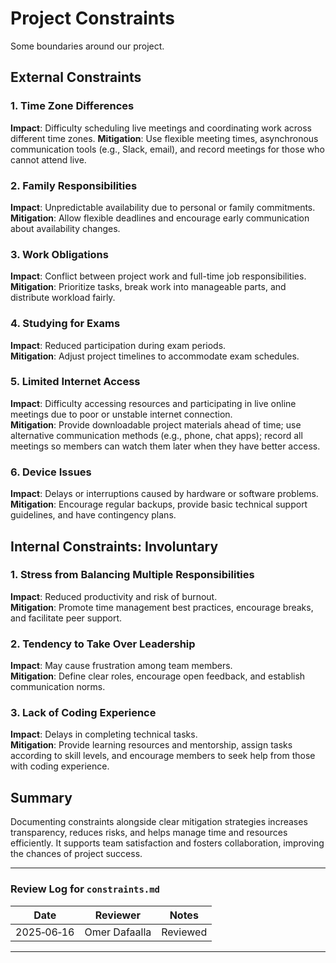 <!-- Project constraints we will adhere to in this project -->

# Project Constraints

Some boundaries around our project.

## External Constraints

### 1. Time Zone Differences

**Impact**: Difficulty scheduling live meetings and coordinating work across
 different time zones.
**Mitigation**: Use flexible meeting times,
asynchronous communication tools
(e.g., Slack, email), and record meetings
for those who cannot attend live.

### 2. Family Responsibilities

**Impact**: Unpredictable availability due
to personal or family commitments.  
**Mitigation**: Allow flexible deadlines and
 encourage early communication about availability
 changes.

### 3. Work Obligations

**Impact**: Conflict between project work and full-time job responsibilities.  
**Mitigation**: Prioritize tasks, break
 work into manageable parts, and distribute
  workload fairly.

### 4. Studying for Exams

**Impact**: Reduced participation during exam periods.  
**Mitigation**: Adjust project timelines to accommodate exam schedules.

### 5. Limited Internet Access

**Impact**: Difficulty accessing resources
 and participating in live online
  meetings due to poor or unstable
   internet connection.  
**Mitigation**: Provide downloadable project
 materials ahead of time;
  use alternative communication methods
   (e.g., phone, chat apps); record all
    meetings so members can watch them
     later when they have better access.

### 6. Device Issues

**Impact**: Delays or interruptions caused by hardware or software problems.  
**Mitigation**: Encourage regular backups,
 provide basic technical support
  guidelines, and have contingency plans.

## Internal Constraints: Involuntary

### 1. Stress from Balancing Multiple Responsibilities

**Impact**: Reduced productivity and
 risk of burnout.  
**Mitigation**: Promote time management
 best practices, encourage breaks,
  and facilitate peer support.

### 2. Tendency to Take Over Leadership

**Impact**: May cause frustration among team members.  
**Mitigation**: Define clear roles,
 encourage open feedback, and establish
  communication norms.

### 3. Lack of Coding Experience

**Impact**: Delays in completing technical tasks.  
**Mitigation**: Provide learning resources
 and mentorship, assign tasks according
  to skill levels, and encourage members
   to seek help from those with coding experience.

## Summary

Documenting constraints alongside
clear mitigation strategies increases transparency,
reduces risks, and helps manage
time and resources efficiently.
It supports team satisfaction and
fosters collaboration, improving
the chances of project success.

---

### Review Log for `constraints.md`

| Date       | Reviewer      | Notes     |
|------------|---------------|-----------|
| 2025‑06‑16 | Omer Dafaalla | Reviewed  |

---
